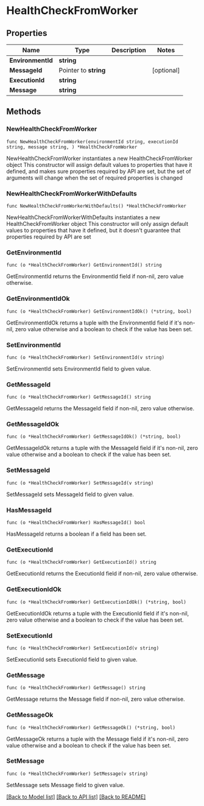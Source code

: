 # HealthCheckFromWorker

## Properties

Name | Type | Description | Notes
------------ | ------------- | ------------- | -------------
**EnvironmentId** | **string** |  | 
**MessageId** | Pointer to **string** |  | [optional] 
**ExecutionId** | **string** |  | 
**Message** | **string** |  | 

## Methods

### NewHealthCheckFromWorker

`func NewHealthCheckFromWorker(environmentId string, executionId string, message string, ) *HealthCheckFromWorker`

NewHealthCheckFromWorker instantiates a new HealthCheckFromWorker object
This constructor will assign default values to properties that have it defined,
and makes sure properties required by API are set, but the set of arguments
will change when the set of required properties is changed

### NewHealthCheckFromWorkerWithDefaults

`func NewHealthCheckFromWorkerWithDefaults() *HealthCheckFromWorker`

NewHealthCheckFromWorkerWithDefaults instantiates a new HealthCheckFromWorker object
This constructor will only assign default values to properties that have it defined,
but it doesn't guarantee that properties required by API are set

### GetEnvironmentId

`func (o *HealthCheckFromWorker) GetEnvironmentId() string`

GetEnvironmentId returns the EnvironmentId field if non-nil, zero value otherwise.

### GetEnvironmentIdOk

`func (o *HealthCheckFromWorker) GetEnvironmentIdOk() (*string, bool)`

GetEnvironmentIdOk returns a tuple with the EnvironmentId field if it's non-nil, zero value otherwise
and a boolean to check if the value has been set.

### SetEnvironmentId

`func (o *HealthCheckFromWorker) SetEnvironmentId(v string)`

SetEnvironmentId sets EnvironmentId field to given value.


### GetMessageId

`func (o *HealthCheckFromWorker) GetMessageId() string`

GetMessageId returns the MessageId field if non-nil, zero value otherwise.

### GetMessageIdOk

`func (o *HealthCheckFromWorker) GetMessageIdOk() (*string, bool)`

GetMessageIdOk returns a tuple with the MessageId field if it's non-nil, zero value otherwise
and a boolean to check if the value has been set.

### SetMessageId

`func (o *HealthCheckFromWorker) SetMessageId(v string)`

SetMessageId sets MessageId field to given value.

### HasMessageId

`func (o *HealthCheckFromWorker) HasMessageId() bool`

HasMessageId returns a boolean if a field has been set.

### GetExecutionId

`func (o *HealthCheckFromWorker) GetExecutionId() string`

GetExecutionId returns the ExecutionId field if non-nil, zero value otherwise.

### GetExecutionIdOk

`func (o *HealthCheckFromWorker) GetExecutionIdOk() (*string, bool)`

GetExecutionIdOk returns a tuple with the ExecutionId field if it's non-nil, zero value otherwise
and a boolean to check if the value has been set.

### SetExecutionId

`func (o *HealthCheckFromWorker) SetExecutionId(v string)`

SetExecutionId sets ExecutionId field to given value.


### GetMessage

`func (o *HealthCheckFromWorker) GetMessage() string`

GetMessage returns the Message field if non-nil, zero value otherwise.

### GetMessageOk

`func (o *HealthCheckFromWorker) GetMessageOk() (*string, bool)`

GetMessageOk returns a tuple with the Message field if it's non-nil, zero value otherwise
and a boolean to check if the value has been set.

### SetMessage

`func (o *HealthCheckFromWorker) SetMessage(v string)`

SetMessage sets Message field to given value.



[[Back to Model list]](../README.md#documentation-for-models) [[Back to API list]](../README.md#documentation-for-api-endpoints) [[Back to README]](../README.md)



